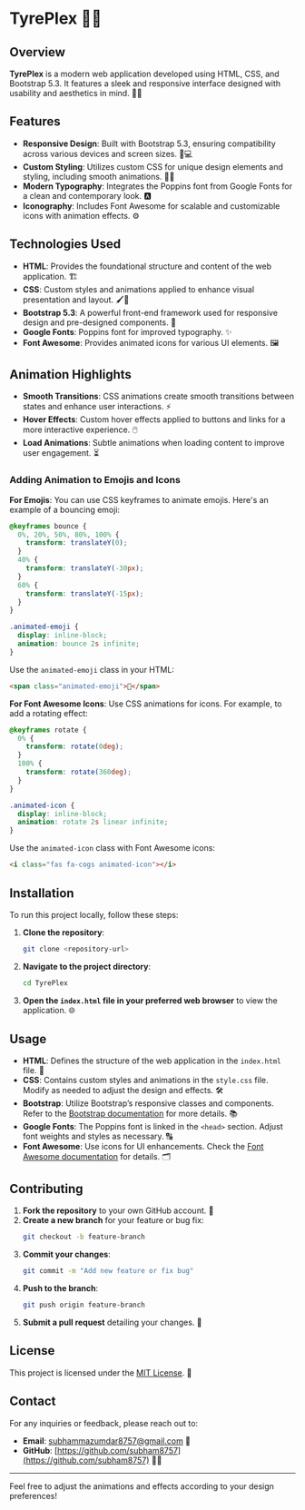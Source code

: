 # TyrePlex 🚗✨

## Overview

**TyrePlex** is a modern web application developed using HTML, CSS, and Bootstrap 5.3. It features a sleek and responsive interface designed with usability and aesthetics in mind. 🌟🚀

## Features

- **Responsive Design**: Built with Bootstrap 5.3, ensuring compatibility across various devices and screen sizes. 📱💻
- **Custom Styling**: Utilizes custom CSS for unique design elements and styling, including smooth animations. 🎨🌀
- **Modern Typography**: Integrates the Poppins font from Google Fonts for a clean and contemporary look. 🅰️
- **Iconography**: Includes Font Awesome for scalable and customizable icons with animation effects. ⚙️

## Technologies Used

- **HTML**: Provides the foundational structure and content of the web application. 🏗️
- **CSS**: Custom styles and animations applied to enhance visual presentation and layout. 🖌️💫
- **Bootstrap 5.3**: A powerful front-end framework used for responsive design and pre-designed components. 📐
- **Google Fonts**: Poppins font for improved typography. ✨
- **Font Awesome**: Provides animated icons for various UI elements. 🖼️

## Animation Highlights

- **Smooth Transitions**: CSS animations create smooth transitions between states and enhance user interactions. ⚡
- **Hover Effects**: Custom hover effects applied to buttons and links for a more interactive experience. 🖱️
- **Load Animations**: Subtle animations when loading content to improve user engagement. ⏳

### Adding Animation to Emojis and Icons

**For Emojis**: You can use CSS keyframes to animate emojis. Here's an example of a bouncing emoji:

```css
@keyframes bounce {
  0%, 20%, 50%, 80%, 100% {
    transform: translateY(0);
  }
  40% {
    transform: translateY(-30px);
  }
  60% {
    transform: translateY(-15px);
  }
}

.animated-emoji {
  display: inline-block;
  animation: bounce 2s infinite;
}
```

Use the `animated-emoji` class in your HTML:

```html
<span class="animated-emoji">🚗</span>
```

**For Font Awesome Icons**: Use CSS animations for icons. For example, to add a rotating effect:

```css
@keyframes rotate {
  0% {
    transform: rotate(0deg);
  }
  100% {
    transform: rotate(360deg);
  }
}

.animated-icon {
  display: inline-block;
  animation: rotate 2s linear infinite;
}
```

Use the `animated-icon` class with Font Awesome icons:

```html
<i class="fas fa-cogs animated-icon"></i>
```

## Installation

To run this project locally, follow these steps:

1. **Clone the repository**:
   ```bash
   git clone <repository-url>
   ```

2. **Navigate to the project directory**:
   ```bash
   cd TyrePlex
   ```

3. **Open the `index.html` file in your preferred web browser** to view the application. 🌐

## Usage

- **HTML**: Defines the structure of the web application in the `index.html` file. 📄
- **CSS**: Contains custom styles and animations in the `style.css` file. Modify as needed to adjust the design and effects. 🛠️
- **Bootstrap**: Utilize Bootstrap’s responsive classes and components. Refer to the [Bootstrap documentation](https://getbootstrap.com/docs/5.3/) for more details. 📚
- **Google Fonts**: The Poppins font is linked in the `<head>` section. Adjust font weights and styles as necessary. 🔠
- **Font Awesome**: Use icons for UI enhancements. Check the [Font Awesome documentation](https://fontawesome.com/docs) for details. 🗂️

## Contributing

1. **Fork the repository** to your own GitHub account. 🍴
2. **Create a new branch** for your feature or bug fix:
   ```bash
   git checkout -b feature-branch
   ```
3. **Commit your changes**:
   ```bash
   git commit -m "Add new feature or fix bug"
   ```
4. **Push to the branch**:
   ```bash
   git push origin feature-branch
   ```
5. **Submit a pull request** detailing your changes. 🔄

## License

This project is licensed under the [MIT License](LICENSE). 📜

## Contact

For any inquiries or feedback, please reach out to:

- **Email**: [subhammazumdar8757@gmail.com](mailto:subhammazumdar8757@gmail.com) 📧
- **GitHub**: [https://github.com/subham8757](https://github.com/subham8757) 🧑‍💻

---

Feel free to adjust the animations and effects according to your design preferences!
